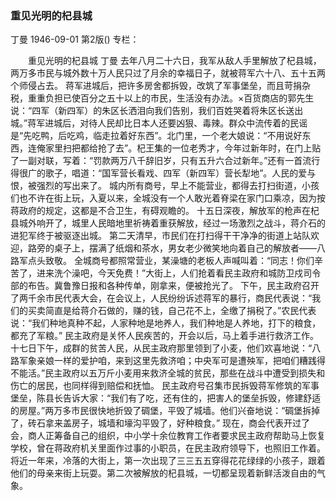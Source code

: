 ### 重见光明的杞县城
丁曼
1946-09-01
第2版()
专栏：

　　重见光明的杞县城
    丁曼
    去年八月二十六日，我军从敌人手里解放了杞县城，两万多市民与城外数十万人民只过了月余的幸福日子，就被蒋军六十八、五十五两个师侵占去。
    蒋军进城后，把许多房舍都拆毁，改筑了军事堡垒，而且苛捐杂税，重重负担已使百分之五十以上的市民，生活没有办法。×百货商店的郭先生说：“四军（新四军）的朱区长洒泪向我们告别，我们百姓哭着将朱区长送出城。”蒋军进城后，对待人民却比日本人还要凶狠、毒辣。群众中流传着的民谣是“先吃鸭，后吃鸡，临走拉着好东西”。北门里，一个老大娘说：“不用说好东西，连俺家里扫把都给抢了去”。杞王集的一位老秀才，今年过新年时，在门上贴了一副对联，写着：“罚款两万八千辞旧岁，只有五升六合过新年。”还有一首流行得很广的歌子，唱道：“国军营长看戏、四军（新四军）营长犁地”。人民的爱与恨，被强烈的写出来了。
    城内所有商号，早上不能营业，都得去打扫街道，小孩们也不许在街上玩，入夏以来，全城没有一个人敢光着脊梁在家门口乘凉，因为按蒋政府的规定，这都是不合卫生，有碍观瞻的。
    十五日深夜，解放军的枪声在杞县城外响开了，城里人民暗地里祈祷着重获解放，经过一场激烈之战斗，蒋介石的进犯军终于被驱逐出城。
    第二天清早，市民们在打扫得干干净净的街道上站队欢迎，路旁的桌子上，摆满了纸烟和茶水，男女老少微笑地向着自己的解放者——八路军点头致敬。
    全城商号都照常营业，某澡塘的老板人声喊叫着：“同志！你们辛苦了，进来洗个澡吧，今天免费！”大街上，人们抢着看民主政府和城防卫戍司令部的布告。冀鲁豫日报和各种传单，刚拿来，便被抢光了。
    下午，民主政府召开了两千余市民代表大会，在会议上，人民纷纷诉述蒋军的暴行，商民代表说：“我们的买卖简直是给蒋介石做的，赚的钱，自己花不上，全缴了捐税了。”农民代表说：“我们种地真种不起，人家种地是地养人，我们种地是人养地，打下的粮食，都充了军粮。”
    民主政府是关怀人民疾苦的，开会以后，马上着手进行救济工作。十七日下午，成群的贫苦人民，从民主政府那里领到了小麦，他们欢喜地说：“八路军象亲娘一样的爱护咱，来到这里先救济咱；中央军可是遭殃军，把咱们糟践得不能活。”民主政府以五万斤小麦用来救济全城的贫民，那些在战斗中遭受到损失和伤亡的居民，也同样得到赔偿和抚恤。
    民主政府号召集市民拆毁蒋军修筑的军事堡垒，陈县长告诉大家：“我们有了吃，还有住的，把害人的堡垒拆毁，修建舒适的房屋。”两万多市民很快地折毁了碉堡，平毁了城墙。他们兴奋地说：“碉堡拆掉了，砖石拿来盖房子，城墙和壕沟平毁了，好种粮食。”
    现在，商会代表开过了会，商人正筹备自己的组织，中小学十余位教育工作者要求民主政府帮助马上恢复学校，曾在蒋政府机关里面作过事的小职员，在民主政府领导下，也照旧工作着。
    将近一年来，冷落的大街上，第一次出现了三三五五穿得花花绿绿的小孩子，跟着他们的母亲来街上玩耍。第二次被解放的杞县城，一切都呈现着新鲜活泼自由的气象。

